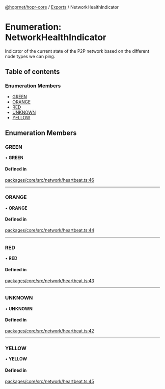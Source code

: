 [@hoprnet/hopr-core](../README.md) / [Exports](../modules.md) / NetworkHealthIndicator

# Enumeration: NetworkHealthIndicator

Indicator of the current state of the P2P network
based on the different node types we can ping.

## Table of contents

### Enumeration Members

- [GREEN](NetworkHealthIndicator.md#green)
- [ORANGE](NetworkHealthIndicator.md#orange)
- [RED](NetworkHealthIndicator.md#red)
- [UNKNOWN](NetworkHealthIndicator.md#unknown)
- [YELLOW](NetworkHealthIndicator.md#yellow)

## Enumeration Members

### GREEN

• **GREEN**

#### Defined in

[packages/core/src/network/heartbeat.ts:46](https://github.com/hoprnet/hoprnet/blob/master/packages/core/src/network/heartbeat.ts#L46)

___

### ORANGE

• **ORANGE**

#### Defined in

[packages/core/src/network/heartbeat.ts:44](https://github.com/hoprnet/hoprnet/blob/master/packages/core/src/network/heartbeat.ts#L44)

___

### RED

• **RED**

#### Defined in

[packages/core/src/network/heartbeat.ts:43](https://github.com/hoprnet/hoprnet/blob/master/packages/core/src/network/heartbeat.ts#L43)

___

### UNKNOWN

• **UNKNOWN**

#### Defined in

[packages/core/src/network/heartbeat.ts:42](https://github.com/hoprnet/hoprnet/blob/master/packages/core/src/network/heartbeat.ts#L42)

___

### YELLOW

• **YELLOW**

#### Defined in

[packages/core/src/network/heartbeat.ts:45](https://github.com/hoprnet/hoprnet/blob/master/packages/core/src/network/heartbeat.ts#L45)
